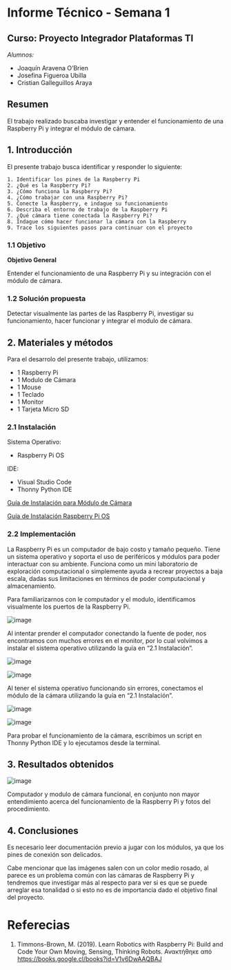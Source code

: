 # Informe Técnico - Semana 1
## Curso: Proyecto Integrador Plataformas TI

*Alumnos:*
* Joaquín Aravena O’Brien
* Josefina Figueroa Ubilla
* Cristian Galleguillos Araya

## Resumen 

El trabajo realizado buscaba investigar y entender el funcionamiento de una Raspberry Pi y integrar el módulo de cámara.

## 1. Introducción

El presente trabajo busca identificar y responder lo siguiente:

    1. Identificar los pines de la Raspberry Pi
    2. ¿Qué es la Raspberry Pi?
    3. ¿Cómo funciona la Raspberry Pi?
    4. ¿Cómo trabajar con una Raspberry Pi?
    5. Conecte la Raspberry, e indague su funcionamiento
    6. Describa el entorno de trabajo de la Raspberry Pi
    7. ¿Qué cámara tiene conectada la Raspberry Pi?
    8. Indague cómo hacer funcionar la cámara con la Raspberry
    9. Trace los siguientes pasos para continuar con el proyecto

### 1.1 Objetivo

**Objetivo General**

Entender el funcionamiento de una Raspberry Pi y su integración con el módulo de cámara.

### 1.2 Solución propuesta

Detectar visualmente las partes de las Raspberry Pi, investigar su funcionamiento, hacer funcionar y integrar el modulo de cámara.

## 2. Materiales y métodos

Para el desarrolo del presente trabajo, utilizamos:

- 1 Raspberry Pi
- 1 Modulo de Cámara
- 1 Mouse
- 1 Teclado
- 1 Monitor
- 1 Tarjeta Micro SD

### 2.1 Instalación
Sistema Operativo:
- Raspberry Pi OS

IDE:
- Visual Studio Code
- Thonny Python IDE

[Guía de Instalación para Módulo de Cámara ](https://projects.raspberrypi.org/en/projects/getting-started-with-picamera/4)

[Guía de Instalación Raspberry Pi OS ](https://www.youtube.com/watch?v=ntaXWS8Lk34)

### 2.2 Implementación
La Raspberry Pi es un computador de bajo costo y tamaño pequeño. Tiene un sistema operativo y soporta el uso de periféricos y módulos para poder interactuar con su ambiente. Funciona como un mini laboratorio de exploración computacional o simplemente ayuda a recrear proyectos a baja escala, dadas sus limitaciones en términos de poder computacional y almacenamiento.

Para familiarizarnos con le computador y el modulo, identificamos visualmente los puertos de la Raspberry Pi.

![image](/images/parts.png)

Al intentar prender el computador conectando la fuente de poder, nos encontramos con muchos errores en el monitor, por lo cual volvimos a instalar el sistema operativo utilizando la guía en “2.1 Instalación”.

![image](/images/raspi-config.jpeg)

![image](/images/camera-on.jpeg)

Al tener el sistema operativo funcionando sin errores, conectamos el módulo de la cámara utilizando la guía en “2.1 Instalación”.

![image](/images/code1.jpeg)

![image](/images/terminal.png)

Para probar el funcionamiento de la cámara, escribimos un script en Thonny Python IDE y lo ejecutamos desde la terminal.

## 3. Resultados obtenidos

![image](/images/foto1.jpeg)

Computador y modulo de cámara funcional, en conjunto non mayor entendimiento acerca del funcionamiento de la Raspberry Pi y fotos del procedimiento.

## 4. Conclusiones

Es necesario leer documentación previo a jugar con los módulos, ya que los pines de conexión son delicados.

Cabe mencionar que las imágenes salen con un color medio rosado, al parece es un problema común con las cámaras de Raspberry Pi y tendremos que investigar más al respecto para ver si es que se puede arreglar esa tonalidad o si esto no es de importancia dado el objetivo final del proyecto.


# Referecias

1. Timmons-Brown, M. (2019). Learn Robotics with Raspberry Pi: Build and Code Your Own Moving, Sensing, Thinking Robots. Ανακτήθηκε από https://books.google.cl/books?id=V1v6DwAAQBAJ

